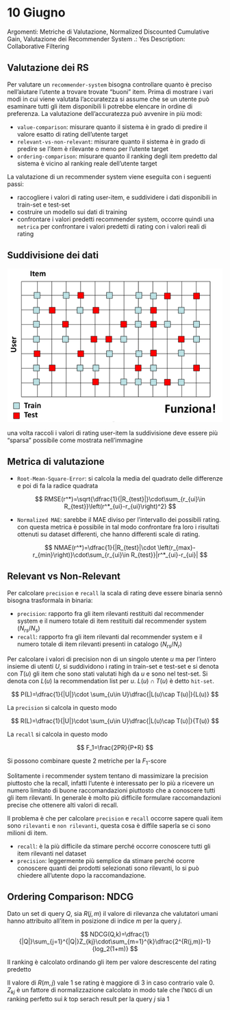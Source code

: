 # 10 Giugno

Argomenti: Metriche di Valutazione, Normalized Discounted Cumulative Gain, Valutazione dei Recommender System
.: Yes
Description: Collaborative Filtering

## Valutazione dei RS

Per valutare un `recommender-system` bisogna controllare quanto è preciso nell’aiutare l’utente a trovare trovate “buoni” item. Prima di mostrare i vari modi in cui viene valutata l’accuratezza si assume che se un utente può esaminare tutti gli item disponibili li potrebbe elencare in ordine di preferenza. La valutazione dell’accuratezza può avvenire in più modi:

- `value-comparison`:  misurare quanto il sistema è in grado di predire il valore esatto di rating dell’utente target
- `relevant-vs-non-relevant`: misurare quanto il sistema è in grado di predire se l’item è rilevante o meno per l’utente target
- `ordering-comparison`: misurare quanto il ranking degli item predetto dal sistema è vicino al ranking reale dell’utente target

La valutazione di un recommender system viene eseguita con i seguenti passi:

- raccogliere i valori di rating user-item, e suddividere i dati disponibili in train-set e test-set
- costruire un modello sui dati di training
- confrontare i valori predetti recommender system, occorre quindi una `metrica` per confrontare i valori predetti di rating con i valori reali di rating

## Suddivisione dei dati

![Screenshot from 2024-06-07 22-17-59.png](Screenshot_from_2024-06-07_22-17-59.png)

una volta raccoli i valori di rating user-item la suddivisione deve essere più “sparsa” possibile come mostrata nell’immagine

## Metrica di valutazione

- `Root-Mean-Square-Error`: si calcola la media del quadrato delle differenze e poi di fa la radice quadrata
    
    $$
    RMSE(r^*)=\sqrt{\dfrac{1}{|R_{test}|}\cdot\sum_{r_{ui}\in R_{test}}\left(r^*_{ui}-r_{ui}\right)^2}
    $$
    
- `Normalized MAE`: sarebbe il MAE diviso per l’intervallo dei possibili rating. con questa metrica è possibile in tal modo confrontare fra loro i risultati ottenuti su dataset differenti, che hanno differenti scale di rating.
    
    $$
    NMAE(r^*)=\dfrac{1}{|R_{test}|\cdot \left(r_{max}-r_{min}\right)}\cdot\sum_{r_{ui}\in R_{test}}|r^*_{ui}-r_{ui}|
    $$
    

## Relevant vs Non-Relevant

Per calcolare `precision` e `recall` la scala di rating deve essere binaria sennò bisogna trasformala in binaria:

- `precision`: rapporto fra gli item rilevanti restituiti dal recommender system e il numero totale di item restituiti dal recommender system $(N_{rs}/N_s)$
- `recall`: rapporto fra gli item rilevanti dal recommender system e il numero totale di item rilevanti presenti in catalogo $(N_{rs}/N_r)$

Per calcolare i valori di precision non di un singolo utente $u$ ma per l’intero insieme di utenti $U$, si suddividono i rating in train-set e test-set e si denota con $T(u)$ gli item che sono stati valutati high da $u$ e sono nel test-set. Si denota con $L(u)$ la recommendation list per $u$. $L(u)\cap T(u)$ è detto `hit-set`.

$$
P(L)=\dfrac{1}{|U|}\cdot \sum_{u\in U}\dfrac{|L(u)\cap T(u)|}{L(u)}
$$

La `precision` si calcola in questo modo

$$
R(L)=\dfrac{1}{|U|}\cdot \sum_{u\in U}\dfrac{|L(u)\cap T(u)|}{T(u)}
$$

La `recall` si calcola in questo modo

$$
F_1=\frac{2PR}{P+R}
$$

Si possono combinare queste 2 metriche per la $F_1$-score

Solitamente i recommender system tentano di massimizare la precision piuttosto che la recall, infatti l’utente è interessato per lo più a ricevere un numero limitato di buone raccomandazioni piuttosto che a conoscere tutti gli item rilevanti. In generale è molto più difficile formulare raccomandazioni precise che ottenere alti valori di recall.

Il problema è che per calcolare `precision` e `recall` occorre sapere quali item sono `rilevanti` e `non rilevanti`, questa cosa è diffile saperla se ci sono milioni di item.

- `recall`: è la più difficile da stimare perché occorre conoscere tutti gli item rilevanti nel dataset
- `precision`: leggermente più semplice da stimare perché ocorre conoscere quanti dei prodotti selezionati sono rilevanti, lo si può chiedere all’utente dopo la raccomandazione.

## Ordering Comparison: NDCG

Dato un set di query $Q$, sia $R(j,m)$ il valore di rilevanza che valutatori umani hanno attribuito all’item in posizione di indice $m$ per la query $j$.

$$
NDCG(Q,k)=\dfrac{1}{|Q|}\sum_{j=1}^{|Q|}Z_{kj}\cdot\sum_{m=1}^{k}\dfrac{2^{R(j,m)}-1}{log_2(1+m)}
$$

Il ranking è calcolato ordinando gli item per valore descrescente del rating predetto

Il valore di $R(m,j)$ vale 1 se rating è maggiore di 3 in caso contrario vale 0. $Z_{kj}$ è un fattore di normalizzazione calcolato in modo tale che l’`NDCG` di un ranking perfetto sui $k$ top serach result per la query $j$ sia 1